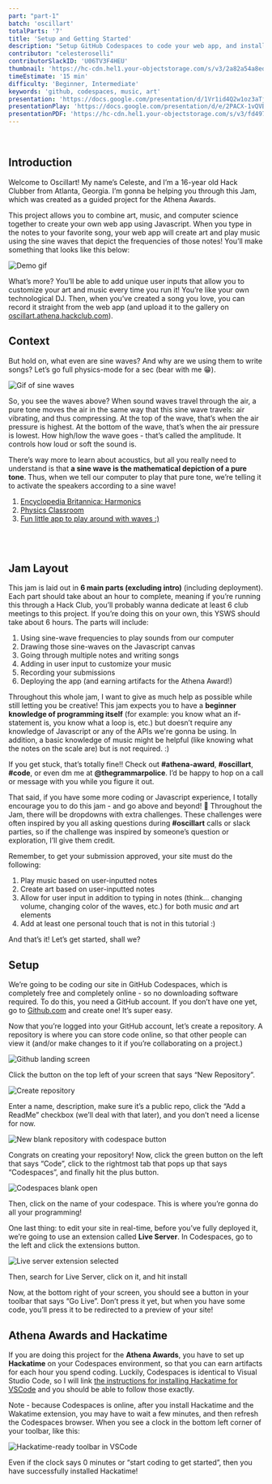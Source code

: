 ```yaml
---
part: "part-1"
batch: 'oscillart'
totalParts: '7'
title: 'Setup and Getting Started'
description: "Setup GitHub Codespaces to code your web app, and install Live Server and Hackatime"
contributor: "celesteroselli"
contributorSlackID: 'U06TV3F4HEU'
thumbnail: 'https://hc-cdn.hel1.your-objectstorage.com/s/v3/2a82a54a8edc96175f7f76897c65ad114866b5a9_screenshot_2025-06-08_at_12.20.55___pm.png'
timeEstimate: '15 min'
difficulty: 'Beginner, Intermediate'
keywords: 'github, codespaces, music, art'
presentation: 'https://docs.google.com/presentation/d/1Vr1id4Q2w1oz3aTjogHqKPceZ-94JW8d6SFVkeYbPZk/edit?usp=sharing'
presentationPlay: 'https://docs.google.com/presentation/d/e/2PACX-1vQVB77QMGHL9rb9U_GC1ZJDIOv42UWwoKfk7Il-cd0qo098dYOIQHNxJmFjCCeoTJ5mGYr5oAkkRqvR/pub?start=true&loop=false&delayms=30000'
presentationPDF: 'https://hc-cdn.hel1.your-objectstorage.com/s/v3/fd4973bb54e03b930b4eeae749cbe9472dc5777b_oscillart_1.pdf'
---
```

<br />

## Introduction

Welcome to Oscillart! My name’s Celeste, and I’m a 16-year old Hack Clubber from Atlanta, Georgia. I’m gonna be helping you through this Jam, which was created as a guided project for the Athena Awards.

This project allows you to combine art, music, and computer science together to create your own web app using Javascript. When you type in the notes to your favorite song, your web app will create art and play music using the sine waves that depict the frequencies of those notes! You’ll make something that looks like this below:

![Demo gif](https://hc-cdn.hel1.your-objectstorage.com/s/v3/290e71abdd7c64ea5e31b2a70ae02f5ed8027e27_demo__1_.gif)

What’s more? You’ll be able to add unique user inputs that allow you to customize your art and music every time you run it! You’re like your own technological DJ. Then, when you’ve created a song you love, you can record it straight from the web app (and upload it to the gallery on [oscillart.athena.hackclub.com](oscillart.athena.hackclub.com)).
<br />

## Context

But hold on, what even are sine waves? And why are we using them to write songs? Let’s go full physics-mode for a sec (bear with me 😁).

![Gif of sine waves](https://hc-cdn.hel1.your-objectstorage.com/s/v3/e3a1fb0f9f3c25f0a986f0d9a6631747d1cb7b05_gif.gif)

So, you see the waves above? When sound waves travel through the air, a pure tone moves the air in the same way that this sine wave travels: air vibrating, and thus compressing. At the top of the wave, that’s when the air pressure is highest. At the bottom of the wave, that’s when the air pressure is lowest. How high/low the wave goes - that’s called the amplitude. It controls how loud or soft the sound is.

There’s way more to learn about acoustics, but all you really need to understand is that **a sine wave is the mathematical depiction of a pure tone**. Thus, when we tell our computer to play that pure tone, we’re telling it to activate the speakers according to a sine wave!

<Dropdown title="Pssst: wanna know more about acoustics and harmonics? Check out these sites linked below:">

1. [Encyclopedia Britannica: Harmonics](https://www.britannica.com/science/harmonic)
2. [Physics Classroom](https://www.physicsclassroom.com/class/sound/lesson-4/fundamental-frequency-and-harmonics)
3. [Fun little app to play around with waves :)](https://musiclab.chromeexperiments.com/Harmonics/)

</Dropdown>
<br />
<br />

## Jam Layout

This jam is laid out in **6 main parts (excluding intro)** (including deployment). Each part should take about an hour to complete, meaning if you’re running this through a Hack Club, you’ll probably wanna dedicate at least 6 club meetings to this project. If you’re doing this on your own, this YSWS should take about 6 hours. The parts will include:

1. Using sine-wave frequencies to play sounds from our computer
2. Drawing those sine-waves on the Javascript canvas
3. Going through multiple notes and writing songs
4. Adding in user input to customize your music
5. Recording your submissions
6. Deploying the app (and earning artifacts for the Athena Award!)

Throughout this whole jam, I want to give as much help as possible while still letting you be creative! This jam expects you to have a **beginner knowledge of programming itself** (for example: you know what an if-statement is, you know what a loop is, etc.) but doesn’t require any knowledge of Javascript or any of the APIs we're gonna be using. In addition, a basic knowledge of music might be helpful (like knowing what the notes on the scale are) but is not required. :)

If you get stuck, that’s totally fine!! Check out **#athena-award**, **#oscillart**, **#code**, or even dm me at **@thegrammarpolice**. I’d be happy to hop on a call or message with you while you figure it out. 

That said, if you have some more coding or Javascript experience, I totally encourage you to do this jam - and go above and beyond! 🚀 Throughout the Jam, there will be dropdowns with extra challenges. These challenges were often inspired by you all asking questions during **#oscillart** calls or slack parties, so if the challenge was inspired by someone’s question or exploration, I’ll give them credit.

Remember, to get your submission approved, your site must do the following:
1. Play music based on user-inputted notes
2. Create art based on user-inputted notes
3. Allow for user input in addition to typing in notes (think… changing volume, changing color of the waves, etc.) for both music *and* art elements
4. Add at least one personal touch that is not in this tutorial :)

And that’s it! Let’s get started, shall we?
<br />

## Setup

We’re going to be coding our site in GitHub Codespaces, which is completely free and completely online - so no downloading software required. To do this, you need a GitHub account. If you don’t have one yet, go to [Github.com](https://github.com/) and create one! It’s super easy.

Now that you’re logged into your GitHub account, let’s create a repository. A repository is where you can store code online, so that other people can view it (and/or make changes to it if you’re collaborating on a project.)

![Github landing screen](https://hc-cdn.hel1.your-objectstorage.com/s/v3/beec85a11cf61f5b7817d0c8d7dd2a3bbb966bfa_screenshot_2025-06-06_at_11.51.12___am.png)

Click the button on the top left of your screen that says “New Repository”.

![Create repository](https://hc-cdn.hel1.your-objectstorage.com/s/v3/5a1eec76aa9e7289ec092df57a8110ddcc9129d5_screenshot_2025-06-06_at_11.51.50___am.png)

Enter a name, description, make sure it’s a public repo, click the “Add a ReadMe” checkbox (we’ll deal with that later), and you don’t need a license for now.

![New blank repository with codespace button](https://hc-cdn.hel1.your-objectstorage.com/s/v3/ce61ee5229467a67054a0891acc2439efe25fae9_screenshot_2025-06-06_at_11.52.24___am.png)

Congrats on creating your repository! Now, click the green button on the left that says “Code”, click to the rightmost tab that pops up that says “Codespaces”, and finally hit the plus button. 

![Codespaces blank open](https://hc-cdn.hel1.your-objectstorage.com/s/v3/17a5cf57a782ddb549bb6d65d9bd4a271081387d_screenshot_2025-06-06_at_11.52.56___am.png)

Then, click on the name of your codespace. This is where you’re gonna do all your programming!

One last thing: to edit your site in real-time, before you’ve fully deployed it, we’re going to use an extension called **Live Server**. In Codespaces, go to the left and click the extensions button.

![Live server extension selected](https://hc-cdn.hel1.your-objectstorage.com/s/v3/0430e210f2b91644e0dd63cd9331b629ce9db3fb_screenshot_2025-06-06_at_11.53.17___am.png)

Then, search for Live Server, click on it, and hit install

Now, at the bottom right of your screen, you should see a button in your toolbar that says “Go Live”. Don’t press it yet, but when you have some code, you’ll press it to be redirected to a preview of your site!
<br />

## Athena Awards and Hackatime

If you are doing this project for the **Athena Awards**, you have to set up **Hackatime** on your Codespaces environment, so that you can earn artifacts for each hour you spend coding. Luckily, Codespaces is identical to Visual Studio Code, so I will link [the instructions for installing Hackatime for VSCode](https://hackatime.hackclub.com/docs/editors/vs-code) and you should be able to follow those exactly. 

Note - because Codespaces is online, after you install Hackatime and the Wakatime extension, you may have to wait a few minutes, and then refresh the Codespaces browser. When you see a clock in the bottom left corner of your toolbar, like this:

![Hackatime-ready toolbar in VSCode](https://hc-cdn.hel1.your-objectstorage.com/s/v3/717164df1373f666887ed3faefb3df68b29f73a2_screenshot_2025-06-06_at_11.48.28___am.png)

Even if the clock says 0 minutes or “start coding to get started”, then you have successfully installed Hackatime!

<br />